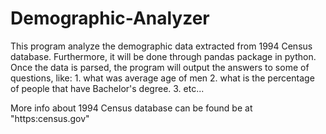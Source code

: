 # Demographic-Analyzer

This program analyze the demographic data extracted from 1994 Census database. 
Furthermore, it will be done through pandas package in python. Once the data is 
parsed, the program will output the answers to some of questions, like:
    1. what was average age of men
    2. what is the percentage of people that have Bachelor's degree. 
    3. etc...

More info about 1994 Census database can be found be at 
"https:census.gov"
